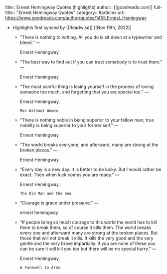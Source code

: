 title:: Ernest Hemingway Quotes (highlights)
author:: [[goodreads.com]]
full-title:: "Ernest Hemingway Quotes"
category:: #articles
url:: https://www.goodreads.com/author/quotes/1455.Ernest_Hemingway

- Highlights first synced by [[Readwise]] [[Nov 19th, 2022]]
	- “There is nothing to writing. All you do is sit down at a typewriter and bleed.”
	    ―
	  
	    Ernest Hemingway
	- “The best way to find out if you can trust somebody is to trust them.”
	    ―
	  
	    Ernest Hemingway
	- “The most painful thing is losing yourself in the process of loving someone too much, and forgetting that you are special too.”
	    ―
	  
	    Ernest Hemingway,
	  
	    
	      Men Without Women
	- “There is nothing noble in being superior to your fellow man; true nobility is being superior to your former self.”
	    ―
	  
	    Ernest Hemingway
	- “The world breaks everyone, and afterward, many are strong at the broken places.”
	    ―
	  
	    Ernest Hemingway
	- “Every day is a new day. It is better to be lucky. But I would rather be exact. Then when luck comes you are ready.”
	    ―
	  
	    Ernest Hemingway,
	  
	    
	      The Old Man and the Sea
	- “Courage is grace under pressure.”
	    ―
	  
	    ernest hemingway
	- “If people bring so much courage to this world the world has to kill them to break them, so of course it kills them. The world breaks every one and afterward many are strong at the broken places. But those that will not break it kills. It kills the very good and the very gentle and the very brave impartially. If you are none of these you can be sure it will kill you too but there will be no special hurry.”
	    ―
	  
	    Ernest Hemingway,
	  
	    
	      A Farewell to Arms